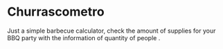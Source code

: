 # Churrascometro
Just a simple barbecue calculator, check the amount of supplies for your BBQ party with the information of quantity of people .
